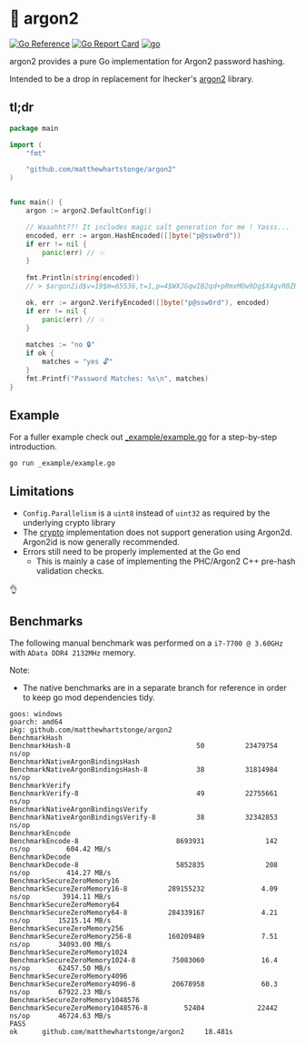 # 🔐 argon2

[![Go Reference](https://pkg.go.dev/badge/github.com/matthewhartstonge/argon2.svg)](https://pkg.go.dev/github.com/matthewhartstonge/argon2) [![Go Report Card](https://goreportcard.com/badge/github.com/matthewhartstonge/argon2)](https://goreportcard.com/report/github.com/matthewhartstonge/argon2) [![go](https://github.com/matthewhartstonge/argon2/actions/workflows/go.yml/badge.svg)](https://github.com/matthewhartstonge/argon2/actions/workflows/go.yml)

argon2 provides a pure Go implementation for Argon2 password hashing.

Intended to be a drop in replacement for lhecker's [argon2](https://github.com/lhecker/argon2)
library.

## tl;dr
```go
package main

import (
    "fmt"

    "github.com/matthewhartstonge/argon2"
)


func main() {
    argon := argon2.DefaultConfig()

    // Waaahht??! It includes magic salt generation for me ! Yasss...
    encoded, err := argon.HashEncoded([]byte("p@ssw0rd"))
    if err != nil {
        panic(err) // 💥
    }
    
    fmt.Println(string(encoded))
    // > $argon2id$v=19$m=65536,t=1,p=4$WXJGqwIB2qd+pRmxMOw9Dg$X4gvR0ZB2DtQoN8vOnJPR2SeFdUhH9TyVzfV98sfWeE

    ok, err := argon2.VerifyEncoded([]byte("p@ssw0rd"), encoded)
    if err != nil {
        panic(err) // 💥
    }
    
    matches := "no 🔒"
    if ok {
        matches = "yes 🔓"
    }
    fmt.Printf("Password Matches: %s\n", matches)
}
```

## Example
For a fuller example check out [_example/example.go](./_example/example.go) for 
a step-by-step introduction.

```
go run _example/example.go
```

## Limitations
* `Config.Parallelism` is a `uint8` instead of `uint32` as required by the
    underlying crypto library
* The [crypto](https://golang.org/x/crypto/argon2) implementation does not 
    support generation using Argon2d. Argon2id is now generally recommended.
* Errors still need to be properly implemented at the Go end 
    * This is mainly a case of implementing the PHC/Argon2 C++ pre-hash validation checks.

👌

## Benchmarks

The following manual benchmark was performed on a `i7-7700 @ 3.60GHz` with 
`AData DDR4 2132MHz` memory.

Note: 
- The native benchmarks are in a separate branch for reference in order to keep
  go mod dependencies tidy.

```
goos: windows
goarch: amd64
pkg: github.com/matthewhartstonge/argon2
BenchmarkHash
BenchmarkHash-8                               50          23479754 ns/op
BenchmarkNativeArgonBindingsHash
BenchmarkNativeArgonBindingsHash-8            38          31814984 ns/op
BenchmarkVerify
BenchmarkVerify-8                             49          22755661 ns/op
BenchmarkNativeArgonBindingsVerify
BenchmarkNativeArgonBindingsVerify-8          38          32342853 ns/op
BenchmarkEncode
BenchmarkEncode-8                        8693931               142 ns/op         604.42 MB/s
BenchmarkDecode
BenchmarkDecode-8                        5852835               208 ns/op         414.27 MB/s
BenchmarkSecureZeroMemory16
BenchmarkSecureZeroMemory16-8          289155232              4.09 ns/op        3914.11 MB/s
BenchmarkSecureZeroMemory64
BenchmarkSecureZeroMemory64-8          284339167              4.21 ns/op       15215.14 MB/s
BenchmarkSecureZeroMemory256
BenchmarkSecureZeroMemory256-8         160209489              7.51 ns/op       34093.00 MB/s
BenchmarkSecureZeroMemory1024
BenchmarkSecureZeroMemory1024-8         75083060              16.4 ns/op       62457.50 MB/s
BenchmarkSecureZeroMemory4096
BenchmarkSecureZeroMemory4096-8         20678958              60.3 ns/op       67922.23 MB/s
BenchmarkSecureZeroMemory1048576
BenchmarkSecureZeroMemory1048576-8         52404             22442 ns/op       46724.63 MB/s
PASS
ok      github.com/matthewhartstonge/argon2     18.481s
```
